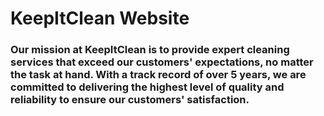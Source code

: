 # KeepItClean Website

### Our mission at KeepItClean is to provide expert cleaning services that exceed our customers' expectations, no matter the task at hand. With a track record of over 5 years, we are committed to delivering the highest level of quality and reliability to ensure our customers' satisfaction.
